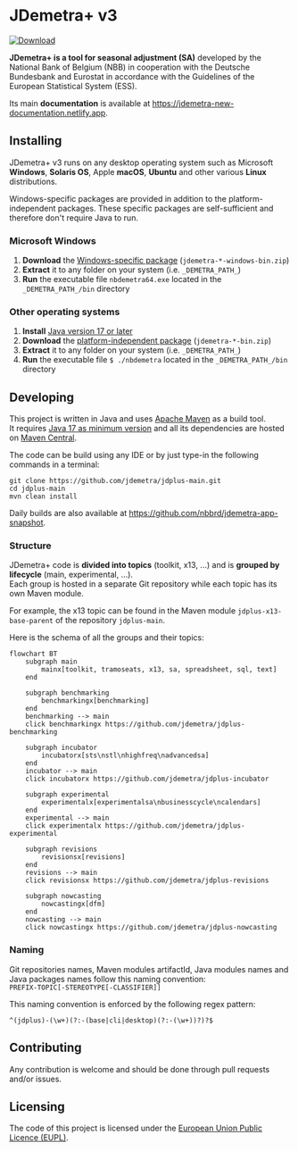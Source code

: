# JDemetra+ v3

[![Download](https://img.shields.io/github/release/jdemetra/jdplus-main.svg)](https://github.com/jdemetra/jdplus-main/releases/latest)

**JDemetra+ is a tool for seasonal adjustment (SA)** developed by the National Bank of Belgium (NBB) in cooperation with the Deutsche Bundesbank and Eurostat in accordance with the Guidelines of the European Statistical System (ESS).

Its main **documentation** is available at https://jdemetra-new-documentation.netlify.app.

## Installing

JDemetra+ v3 runs on any desktop operating system such as Microsoft **Windows**, **Solaris OS**, Apple **macOS**, **Ubuntu** and other various **Linux** distributions.

Windows-specific packages are provided in addition to the platform-independent packages.
These specific packages are self-sufficient and therefore don't require Java to run.

### Microsoft Windows

1. **Download** the [Windows-specific package](https://github.com/jdemetra/jdplus-main/releases) (`jdemetra-*-windows-bin.zip`)
2. **Extract** it to any folder on your system (i.e. `_DEMETRA_PATH_`)
3. **Run** the executable file `nbdemetra64.exe` located in the `_DEMETRA_PATH_/bin` directory

### Other operating systems

1. **Install** [Java version 17 or later](https://whichjdk.com/)
2. **Download** the [platform-independent package](https://github.com/jdemetra/jdplus-main/releases) (`jdemetra-*-bin.zip`)
3. **Extract** it to any folder on your system (i.e. `_DEMETRA_PATH_`)
4. **Run** the executable file `$ ./nbdemetra` located in the `_DEMETRA_PATH_/bin` directory

## Developing

This project is written in Java and uses [Apache Maven](https://maven.apache.org/) as a build tool.  
It requires [Java 17 as minimum version](https://whichjdk.com/) and all its dependencies are hosted on [Maven Central](https://search.maven.org/).

The code can be build using any IDE or by just type-in the following commands in a terminal:
```shell
git clone https://github.com/jdemetra/jdplus-main.git
cd jdplus-main
mvn clean install
```

Daily builds are also available at https://github.com/nbbrd/jdemetra-app-snapshot.

### Structure

JDemetra+ code is **divided into topics** (toolkit, x13, ...) and is **grouped by lifecycle** (main, experimental, ...).  
Each group is hosted in a separate Git repository while each topic has its own Maven module.

For example, the x13 topic can be found in the Maven module `jdplus-x13-base-parent` of the repository `jdplus-main`.

Here is the schema of all the groups and their topics: 

```mermaid
flowchart BT 
    subgraph main
        mainx[toolkit, tramoseats, x13, sa, spreadsheet, sql, text]
    end

    subgraph benchmarking
        benchmarkingx[benchmarking]
    end
    benchmarking --> main
    click benchmarkingx https://github.com/jdemetra/jdplus-benchmarking

    subgraph incubator
        incubatorx[sts\nstl\nhighfreq\nadvancedsa]
    end
    incubator --> main
    click incubatorx https://github.com/jdemetra/jdplus-incubator

    subgraph experimental
        experimentalx[experimentalsa\nbusinesscycle\ncalendars]
    end
    experimental --> main
    click experimentalx https://github.com/jdemetra/jdplus-experimental

    subgraph revisions
        revisionsx[revisions]
    end
    revisions --> main
    click revisionsx https://github.com/jdemetra/jdplus-revisions

    subgraph nowcasting
        nowcastingx[dfm]
    end
    nowcasting --> main
    click nowcastingx https://github.com/jdemetra/jdplus-nowcasting
```

### Naming

Git repositories names, Maven modules artifactId, Java modules names and Java packages names follow this naming convention:  
`PREFIX-TOPIC[-STEREOTYPE[-CLASSIFIER]]` 

This naming convention is enforced by the following regex pattern:
```regexp
^(jdplus)-(\w+)(?:-(base|cli|desktop)(?:-(\w+))?)?$
```

## Contributing

Any contribution is welcome and should be done through pull requests and/or issues.

## Licensing

The code of this project is licensed under the [European Union Public Licence (EUPL)](https://joinup.ec.europa.eu/page/eupl-text-11-12).
 